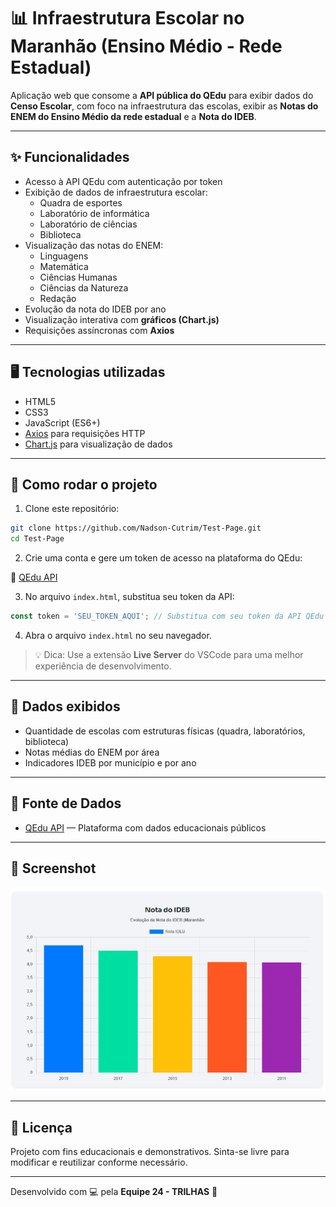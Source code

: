 
# 📊 Infraestrutura Escolar no Maranhão (Ensino Médio - Rede Estadual)

Aplicação web que consome a **API pública do QEdu** para exibir dados do **Censo Escolar**, com foco na infraestrutura das escolas, exibir as **Notas do ENEM do Ensino Médio da rede estadual** e a **Nota do IDEB**.

---

## ✨ Funcionalidades

- Acesso à API QEdu com autenticação por token
- Exibição de dados de infraestrutura escolar:
  - Quadra de esportes
  - Laboratório de informática
  - Laboratório de ciências
  - Biblioteca
- Visualização das notas do ENEM:
  - Linguagens
  - Matemática
  - Ciências Humanas
  - Ciências da Natureza
  - Redação
- Evolução da nota do IDEB por ano
- Visualização interativa com **gráficos (Chart.js)**
- Requisições assíncronas com **Axios**

---

## 🖥️ Tecnologias utilizadas

- HTML5  
- CSS3  
- JavaScript (ES6+)  
- [Axios](https://axios-http.com/) para requisições HTTP  
- [Chart.js](https://www.chartjs.org/) para visualização de dados  

---

## 🚀 Como rodar o projeto

1. Clone este repositório:

```bash
git clone https://github.com/Nadson-Cutrim/Test-Page.git
cd Test-Page
```

2. Crie uma conta e gere um token de acesso na plataforma do QEdu:

🔗 [QEdu API](https://qedu.org.br/)

3. No arquivo `index.html`, substitua seu token da API:

```js
const token = 'SEU_TOKEN_AQUI'; // Substitua com seu token da API QEdu
```

4. Abra o arquivo `index.html` no seu navegador.

> 💡 Dica: Use a extensão **Live Server** do VSCode para uma melhor experiência de desenvolvimento.

---

## 🧪 Dados exibidos

- Quantidade de escolas com estruturas físicas (quadra, laboratórios, biblioteca)
- Notas médias do ENEM por área
- Indicadores IDEB por município e por ano

---

## 📌 Fonte de Dados

- [QEdu API](https://qedu.org.br/) — Plataforma com dados educacionais públicos

---

## 📸 Screenshot

![Exemplo do gráfico](./assets/img/graf.png)

---

## 📝 Licença

Projeto com fins educacionais e demonstrativos. Sinta-se livre para modificar e reutilizar conforme necessário.

---

Desenvolvido com 💻 pela **Equipe 24 - TRILHAS** 🎈
